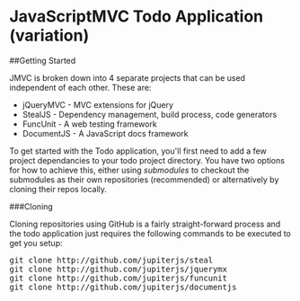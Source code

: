 #  JavaScriptMVC Todo Application (variation)

##Getting Started

JMVC is broken down into 4 separate projects that can be used independent of each other. These are:
<ul>
	<li>jQueryMVC - MVC extensions for jQuery</li>
	<li>StealJS - Dependency management, build process, code generators</li>
	<li>FuncUnit - A web testing framework</li>
	<li>DocumentJS - A JavaScript docs framework</li>
</ul>

To get started with the Todo application, you'll first need to add a few project dependancies to your todo project directory. You have two options for how to achieve this, either using *submodules* to checkout the submodules as their own repositories (recommended) or alternatively by cloning their repos locally.

###Cloning

Cloning repositories using GitHub is a fairly straight-forward process and the todo application just requires the following commands to be executed to get you setup:

<pre>
git clone http://github.com/jupiterjs/steal
git clone http://github.com/jupiterjs/jquerymx
git clone http://github.com/jupiterjs/funcunit
git clone http://github.com/jupiterjs/documentjs
</pre>

